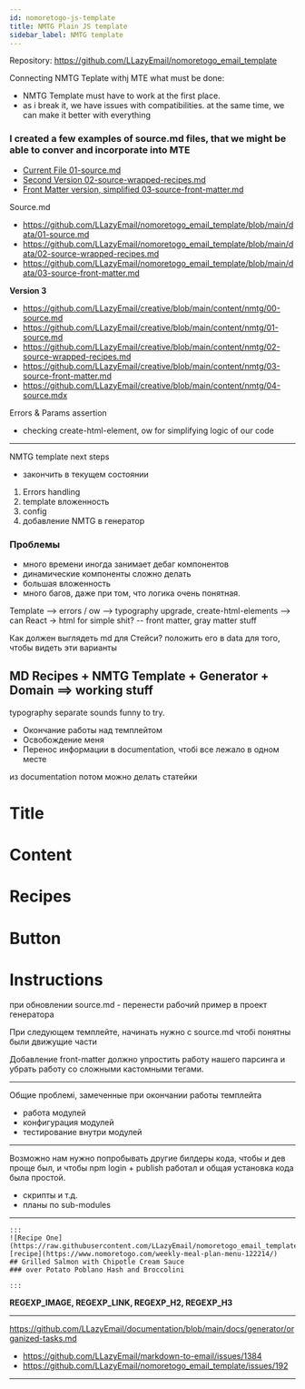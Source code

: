 ```yaml
---
id: nomoretogo-js-template
title: NMTG Plain JS template
sidebar_label: NMTG template
---
```


Repository: https://github.com/LLazyEmail/nomoretogo_email_template



Connecting NMTG Teplate withj MTE
what must be done:
- NMTG Template must have to work at the first place.
- as i break it, we have issues with compatibilities. at the same time, we can make it better with everything


### I created a few examples of source.md files, that we might be able to conver and incorporate into MTE
- [Current File 01-source.md ](https://github.com/LLazyEmail/nomoretogo_email_template/blob/main/data/01-source.md)
- [Second Version 02-source-wrapped-recipes.md](https://github.com/LLazyEmail/nomoretogo_email_template/blob/main/data/02-source-wrapped-recipes.md)
- [Front Matter version, simplified 03-source-front-matter.md](https://github.com/LLazyEmail/nomoretogo_email_template/blob/main/data/03-source-front-matter.md)


Source.md
- https://github.com/LLazyEmail/nomoretogo_email_template/blob/main/data/01-source.md
- https://github.com/LLazyEmail/nomoretogo_email_template/blob/main/data/02-source-wrapped-recipes.md
- https://github.com/LLazyEmail/nomoretogo_email_template/blob/main/data/03-source-front-matter.md


**Version 3**
- https://github.com/LLazyEmail/creative/blob/main/content/nmtg/00-source.md
- https://github.com/LLazyEmail/creative/blob/main/content/nmtg/01-source.md
- https://github.com/LLazyEmail/creative/blob/main/content/nmtg/02-source-wrapped-recipes.md
- https://github.com/LLazyEmail/creative/blob/main/content/nmtg/03-source-front-matter.md
- https://github.com/LLazyEmail/creative/blob/main/content/nmtg/04-source.mdx



Errors & Params assertion


- checking create-html-element, ow for simplifying logic of our code


---

NMTG template next steps

- закончить в текущем состоянии

1. Errors handling
2. template вложенность
3. config
4. добавление NMTG в генератор

### Проблемы
- много времени иногда занимает дебаг компонентов
- динамические компоненты сложно делать
- большая вложенность 
- много багов, даже при том, что логика очень понятная.

Template 
  --> errors / ow
  --> typography upgrade, create-html-elements
  --> can React -> html for simple shit?
  -- front matter, gray matter stuff


Как должен выглядеть md для Стейси?
положить его в data для того, чтобы видеть эти варианты

## MD Recipes + NMTG Template + Generator + Domain ==> working stuff

typography separate sounds funny to try.


- Окончание работы над темплейтом
- Освобождение меня
- Перенос информации в documentation, чтобі все лежало в одном месте


из documentation потом можно делать статейки



# Title
# Content
# Recipes
# Button
# Instructions

при обновлении source.md - перенести рабочий пример в проект генератора

При следующем темплейте, начинать нужно с source.md чтобі понятны были движущие части

Добавление front-matter должно упростить работу нашего парсинга и убрать работу со сложными кастомными тегами.

---

Общие проблемі, замеченные при окончании работы темплейта
- работа модулей
- конфигурация модулей
- тестирование внутри модулей

---

Возможно нам нужно попробывать другие билдеры кода, чтобы и дев проще был, и чтобы npm login + publish работал и общая установка кода была простой.

- скрипты и т.д.
- планы по sub-modules



---

```
:::
![Recipe One](https://raw.githubusercontent.com/LLazyEmail/nomoretogo_email_template/main/data/images/recipe1.jpeg)
[recipe](https://www.nomoretogo.com/weekly-meal-plan-menu-122214/)
## Grilled Salmon with Chipotle Cream Sauce
### over Potato Poblano Hash and Broccolini

:::
```

**REGEXP_IMAGE, REGEXP_LINK, REGEXP_H2, REGEXP_H3**

---

https://github.com/LLazyEmail/documentation/blob/main/docs/generator/organized-tasks.md

- https://github.com/LLazyEmail/markdown-to-email/issues/1384
- https://github.com/LLazyEmail/nomoretogo_email_template/issues/192

---

